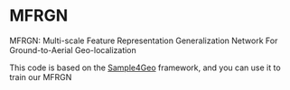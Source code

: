 # MFRGN
MFRGN: Multi-scale Feature Representation Generalization Network For Ground-to-Aerial Geo-localization

This code is based on the [Sample4Geo](https://github.com/Skyy93/Sample4Geo) framework, and you can use it to train our MFRGN

